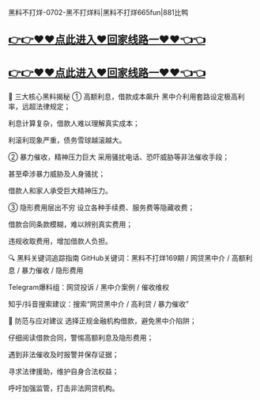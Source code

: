 黑料不打烊-0702-黑不打烊料|黑料不打烊665fun|881比鸭
## [👉👉♥♥点此进入♥回家线路一♥♥👈👈](https://unpkg.com/182-5run/index.html)
## [👉👉♥♥点此进入♥回家线路一♥♥👈👈](https://unpkg.com/182-9run/index.html)
🎯 三大核心黑料揭秘
① 高额利息，借款成本飙升
黑中介利用套路设定极高利率，远超法律规定；

利息计算复杂，借款人难以理解真实成本；

利滚利现象严重，债务雪球越滚越大。

② 暴力催收，精神压力巨大
采用骚扰电话、恐吓威胁等非法催收手段；

甚至牵涉暴力威胁及人身骚扰；

借款人和家人承受巨大精神压力。

③ 隐形费用层出不穷
设立各种手续费、服务费等隐藏收费；

借款合同条款模糊，难以辨别真实费用；

违规收取费用，增加借款人负担。

🔍 黑料关键词追踪指南
GitHub关键词：黑料不打烊169期 / 网贷黑中介 / 高额利息 / 暴力催收 / 隐形费用

Telegram爆料组：网贷投诉 / 黑中介案例 / 催收维权

知乎/抖音搜索建议：搜索“网贷黑中介 / 高利贷 / 暴力催收”

🧠 防范与应对建议
选择正规金融机构借款，避免黑中介陷阱；

仔细阅读借款合同，警惕高额利息及隐形费用；

遇到非法催收及时报警并保存证据；

寻求法律援助，维护自身合法权益；

呼吁加强监管，打击非法网贷机构。

